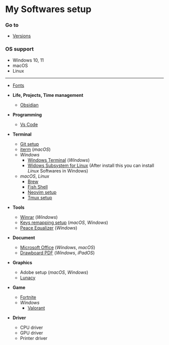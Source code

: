 # **My Softwares setup**

### **Go to**
- [Versions](./versions.json)

### **OS support**
- Windows 10, 11
- macOS
- Linux

---

- [Fonts](https://github.com/chinhchin/Fonts-setup.git)
- **Life, Projects, Time management**
    - [Obsidian](https://obsidian.md/)
- **Programming**
    - [Vs Code](https://code.visualstudio.com/)
- **Terminal**
    - [Git setup](https://github.com/chinhchin/Git-setup.git)
    - [iterm](https://iterm2.com/) (*macOS*)
    - *Windows*
        - [Windows Terminal](https://github.com/chinhchin/Windows-Terminal-setup) (*Windows*)
        - [Widows Subsystem for Linux](https://github.com/chinhchin/WSL-setup.git) (After install this you can install *Linux* Softwares in Windows)
    - *macOS*, *Linux*
        - [Brew](https://github.com/chinhchin/Brew-setup.git)
        - [Fish Shell](https://github.com/chinhchin/Fish-Shell-setup.git)
        - [Neovim setup](https://github.com/chinhchin/Neovim-setup.git)
        - [Tmux setup](https://github.com/chinhchin/Tmux-setup.git)

- **Tools**
    - [Winrar](https://www.win-rar.com/download.html?&L=0) (*Windows*)
    - [Keys remapping setup](https://github.com/chinhchin/Keys-remapping-setup.git) (*macOS*, *Windows*)
    - [Peace Equalizer](https://sourceforge.net/projects/peace-equalizer-apo-extension/) (*Windows*)
- **Document**
    - [Microsoft Office](https://www.office.com/) (*Windows*, *macOS*)
    - [Drawboard PDF](https://www.drawboard.com/pdf) (*Windows*, *iPadOS*)
- **Graphics**
    - Adobe setup (*macOS*, *Windows*)
    - [Lunacy](https://icons8.com/lunacy)
- **Game**
    - [Fortnite](https://www.epicgames.com/fortnite/en-US/home)
    - *Windows*
        - [Valorant](https://www.epicgames.com/fortnite/en-US/home)
- **Driver**
    - CPU driver
    - GPU driver
    - Printer driver
